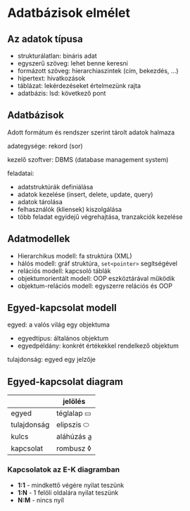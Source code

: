 # Adatbázisok elmélet

## Az adatok típusa

- strukturálatlan: bináris adat
- egyszerű szöveg: lehet benne keresni
- formázott szöveg: hierarchiaszintek (cím, bekezdés, ...)
- hipertext: hivatkozások
- táblázat: lekérdezéseket értelmezünk rajta
- adatbázis: lsd: következő pont

## Adatbázisok

Adott formátum és rendszer szerint tárolt adatok halmaza

adategysége: rekord (sor)

kezelő szoftver: DBMS (database management system)

feladatai:

- adatstruktúrák definiálása
- adatok kezelése (insert, delete, update, query)
- adatok tárolása
- felhasználók (kliensek) kiszolgálása
- több feladat egyidejű végrehajtása, tranzakciók kezelése

## Adatmodellek

- Hierarchikus modell: fa struktúra (XML)
- hálós modell: gráf struktúra, `set<pointer>` segítségével
- relációs modell: kapcsoló táblák
- objektumorientált modell: OOP eszköztárával működik
- objektum-relációs modell: egyszerre relációs és OOP

## Egyed-kapcsolat modell

egyed: a valós világ egy objektuma

- egyedtípus: általános objektum
- egyedpéldány: konkrét értékekkel rendelkező objektum

tulajdonság: egyed egy jelzője

## Egyed-kapcsolat diagram

|  | jelölés|
| ------- | ------- |
|egyed       | téglalap ▭|
|tulajdonság | elipszis ⬭|
|kulcs       | aláhúzás  a̲|
|kapcsolat   | rombusz ◊|

### Kapcsolatok az E-K diagramban

- **1:1** - mindkettő végére nyilat teszünk
- **1:N** - 1 felöli oldalára nyilat teszünk
- **N:M** - nincs nyíl
